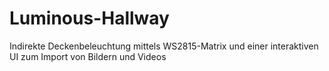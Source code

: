 # Luminous-Hallway
Indirekte Deckenbeleuchtung mittels WS2815-Matrix und einer interaktiven UI zum Import von Bildern und Videos
